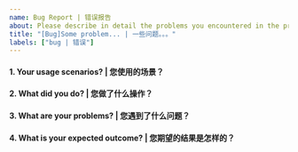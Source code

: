 ```yaml
---
name: Bug Report | 错误报告
about: Please describe in detail the problems you encountered in the process of using | 请详细描述您使用过程中遇到的问题
title: "[Bug]Some problem... | 一些问题。。。"
labels: ["bug | 错误"]
---
```


<!-- Please answer these questions before you submit a bug. | 请在您提交 bug 之前，回答以下这些问题。 -->

#### 1. Your usage scenarios? | 您使用的场景？

#### 2. What did you do? | 您做了什么操作？

#### 3. What are your problems? | 您遇到了什么问题？

#### 4. What is your expected outcome? | 您期望的结果是怎样的？
